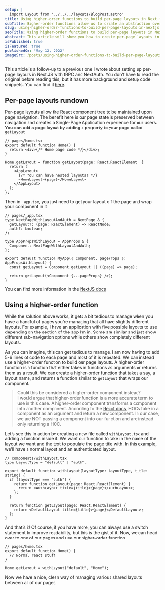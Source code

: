 ```yaml
---
setup: |
  import Layout from '../../../layouts/BlogPost.astro'
title: Using higher-order functions to build per-page layouts in Next.js
subTitle: Higher-order functions allow us to create an abstraction over how we set up our page layouts.
slug: using-higher-order-functions-to-build-per-page-layouts-in-nextjs
seoTitle: Using higher-order functions to build per-page layouts in NextJS
abstract: This article will show you how to create per-page layouts in Next.js using a higher-order function.
isPublished: true
isFeatured: true
publishedOn: "May 12, 2022"
imageSrc: /posts/using-higher-order-functions-to-build-per-page-layouts-in-nextjs.png
---
```


This article is a follow-up to a previous one I wrote about setting up per-page layouts in Next.JS with tRPC and NextAuth. You don’t have to read the original before reading this, but it has more background and setup code snippets. You can find it [here](https://www.brockherion.dev/blog/posts/creating-per-page-layouts-with-nextjs-typescript-trcp-and-nextauth).

## Per-page layouts rundown

Per-page layouts allow the React component tree to be maintained upon page navigation. The benefit here is our page state is preserved between navigation and creates a Single-Page Application experience for our users. You can add a page layout by adding a property to your page called `getLayout`

```tsx
// pages/home.tsx
export default function Home() {
  return <div>{/* Home page code */}</div>;
}

Home.getLayout = function getLayout(page: React.ReactElement) {
  return (
    <AppLayout>
      {/* You can have nested layouts! */}
      <HomeLayout>{page}</HomeLayout>
    </AppLayout>
  );
};
```

Then in `_app.tsx`, you just need to get your layout off the page and wrap your component in it

```tsx
// pages/_app.tsx
type NextPageWithLayoutAndAuth = NextPage & {
  getLayout?: (page: ReactElement) => ReactNode;
  auth?: boolean;
};

type AppPropsWithLayout = AppProps & {
  Component: NextPageWithLayoutAndAuth;
};

export default function MyApp({ Component, pageProps }: AppPropsWithLayout) {
  const getLayout = Component.getLayout || ((page) => page);

  return getLayout(<Component {...pageProps} />);
}
```

You can find more information in the [NextJS docs](https://nextjs.org/docs/basic-features/layouts)

## Using a higher-order function

While the solution above works, it gets a bit tedious to manage when you have a handful of pages you’re managing that all have slightly different layouts. For example, I have an application with five possible layouts to use depending on the section of the app I’m in. Some are similar and just show different sub-navigation options while others show completely different layouts.

As you can imagine, this can get tedious to manage. I am now having to add 5-6 lines of code to each page and most of it is repeated. We can instead use a higher-order function to build our page layouts. A higher-order function is a function that either takes in functions as arguments or returns them as a result. We can create a higher-order function that takes a say, a layout name, and returns a function similar to `getLayout` that wraps our component.

> Could this be considered a higher-order component instead? <br/> I would argue that higher-order function is a more accurate term to use in this case. A higher-order component transforms a component into another component. According to the [React docs](https://reactjs.org/docs/higher-order-components.html), HOCs take in a component as an argument and return a new component. In our case, we are NOT passing a component into our function and are instead only returning a HOC.

Let’s see this in action by creating a new file called `withLayout.tsx` and adding a function inside it. We want our function to take in the name of the layout we want and the text to populate the page title with. In this example, we’ll have a normal layout and an authenticated layout.

```tsx
// components/withLayout.tsx
type LayoutType = "default" | "auth";

export default function withLayout(layoutType: LayoutType, title: string) {
  if (layoutType === "auth") {
    return function getLayout(page: React.ReactElement) {
      return <AuthLayout title={title}>{page}</AuthLayout>;
    };
  }

  return function getLayout(page: React.ReactElement) {
    return <DefaultLayout title={title}>{page}</DefaultLayout>;
  };
}
```

And that’s it! Of course, if you have more, you can always use a switch statement to improve readability, but this is the gist of it. Now, we can head over to one of our pages and use our higher-order function.

```tsx
// pages/home.tsx
export default function Home() {
  // Normal react stuff
}

Home.getLayout = withLayout("default", "Home");
```

Now we have a nice, clean way of managing various shared layouts between all of our pages.
